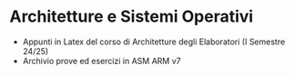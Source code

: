 # Architetture e Sistemi Operativi

* Appunti in Latex del corso di Architetture degli Elaboratori (I Semestre 24/25)
* Archivio prove ed esercizi in ASM ARM v7